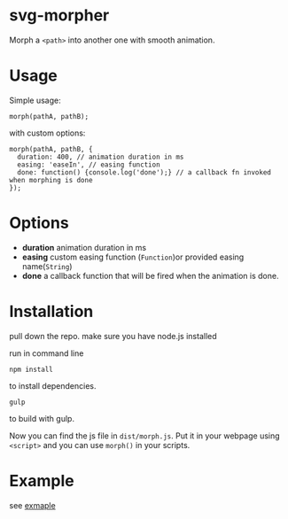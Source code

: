 # svg-morpher
Morph a `<path>` into another one with smooth animation.
# Usage
Simple usage:
```
morph(pathA, pathB);
```
with custom options:
```
morph(pathA, pathB, {
  duration: 400, // animation duration in ms
  easing: 'easeIn', // easing function
  done: function() {console.log('done');} // a callback fn invoked when morphing is done
});
```
# Options
- **duration** animation duration in ms
- **easing**   custom easing function (`Function`)or provided easing name(`String`)
- **done**     a callback function that will be fired when the animation is done.

# Installation
pull down the repo. make sure you have node.js installed

run in command line

`npm install`

to install dependencies.

`gulp`

to build with gulp.

Now you can find the js file in `dist/morph.js`. Put it in your webpage using `<script>` and you can use `morph()` in your scripts.

# Example
see [exmaple](chbdetta.github.io/svg-morpher/)

